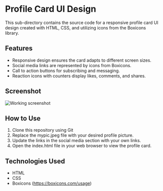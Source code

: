 # Profile Card UI Design

This sub-directory contains the source code for a responsive profile card UI design created with HTML, CSS, and utilizing icons from the Boxicons library.

## Features

* Responsive design ensures the card adapts to different screen sizes.
* Social media links are represented by icons from Boxicons.
* Call to action buttons for subscribing and messaging.
* Reaction icons with counters display likes, comments, and shares.

## Screenshot
![Working screenshot](Screenshot-2024-03-03-at-4.56.45 PM.png)



## How to Use

1. Clone this repository using Git
2. Replace the mypic.jpeg file with your desired profile picture.
3. Update the links in the social media section with your own links.
4. Open the index.html file in your web browser to view the profile card.

## Technologies Used

* HTML
* CSS
* Boxicons (https://boxicons.com/usage)
